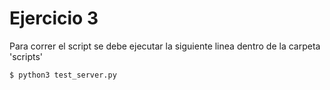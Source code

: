 # Ejercicio 3

Para correr el script se debe ejecutar la siguiente linea dentro de la carpeta 'scripts'

```bash
$ python3 test_server.py
```

